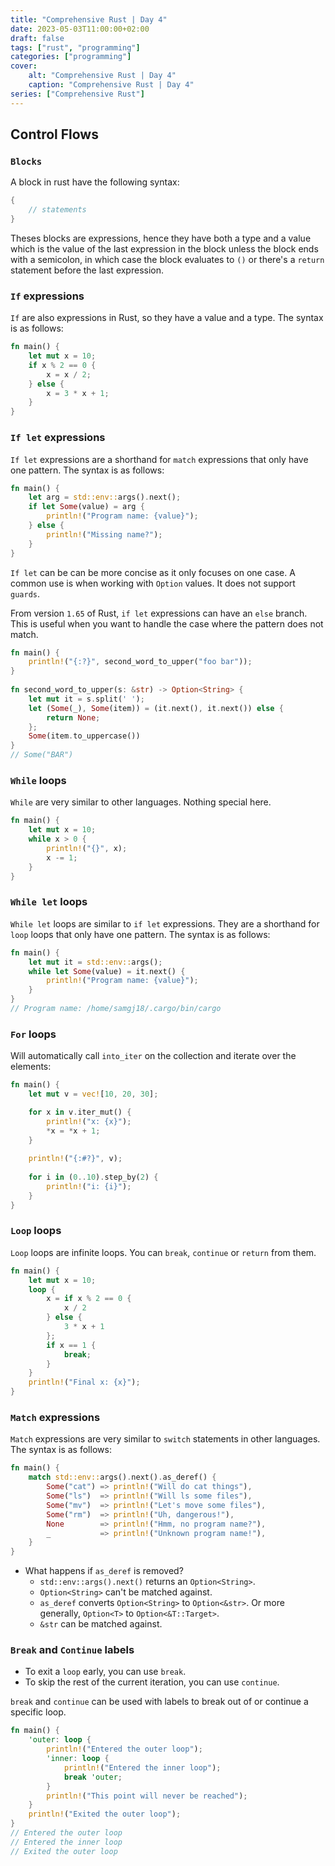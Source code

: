 ```yaml
---
title: "Comprehensive Rust | Day 4"
date: 2023-05-03T11:00:00+02:00
draft: false
tags: ["rust", "programming"]
categories: ["programming"]
cover:
    alt: "Comprehensive Rust | Day 4"
    caption: "Comprehensive Rust | Day 4"
series: ["Comprehensive Rust"]
---
```


## Control Flows

### `Blocks`

A block in rust have the following syntax:

```rust
{
    // statements
}
```

Theses blocks are expressions, hence they have both a type and a value which is the value of the last expression in the block unless
the block ends with a semicolon, in which case the block evaluates to `()` or there's a `return` statement before the last expression.


### `If` expressions

`If` are also expressions in Rust, so they have a value and a type. The syntax is as follows:

```rust
fn main() {
    let mut x = 10;
    if x % 2 == 0 {
        x = x / 2;
    } else {
        x = 3 * x + 1;
    }
}
```

### `If let` expressions

`If let` expressions are a shorthand for `match` expressions that only have one pattern. The syntax is as follows:

```rust
fn main() {
    let arg = std::env::args().next();
    if let Some(value) = arg {
        println!("Program name: {value}");
    } else {
        println!("Missing name?");
    }
}
```
`If let` can be can be more concise as it only focuses on one case. A common use is
when working with `Option` values. It does not support `guards`.

From version `1.65` of Rust, `if let` expressions can have an `else` branch. This is useful when you want to handle
the case where the pattern does not match.

```rust
fn main() {
    println!("{:?}", second_word_to_upper("foo bar"));
}
 
fn second_word_to_upper(s: &str) -> Option<String> {
    let mut it = s.split(' ');
    let (Some(_), Some(item)) = (it.next(), it.next()) else {
        return None;
    };
    Some(item.to_uppercase())
}
// Some("BAR")
```

### `While` loops

`While` are very similar to other languages. Nothing special here.

```rust
fn main() {
    let mut x = 10;
    while x > 0 {
        println!("{}", x);
        x -= 1;
    }
}
```

### `While let` loops

`While let` loops are similar to `if let` expressions. They are a shorthand for `loop` loops that only have one pattern. The syntax is as follows:

```rust
fn main() {
    let mut it = std::env::args();
    while let Some(value) = it.next() {
        println!("Program name: {value}");
    }
}
// Program name: /home/samgj18/.cargo/bin/cargo
```

### `For` loops

Will automatically call `into_iter` on the collection and iterate over the elements:

```rust
fn main() {
    let mut v = vec![10, 20, 30];

    for x in v.iter_mut() {
        println!("x: {x}");
        *x = *x + 1;
    }
    
    println!("{:#?}", v);
    
    for i in (0..10).step_by(2) {
        println!("i: {i}");
    }
}
```

### `Loop` loops

`Loop` loops are infinite loops. You can `break`, `continue` or `return` from them.

```rust
fn main() {
    let mut x = 10;
    loop {
        x = if x % 2 == 0 {
            x / 2
        } else {
            3 * x + 1
        };
        if x == 1 {
            break;
        }
    }
    println!("Final x: {x}");
}
```

### `Match` expressions

`Match` expressions are very similar to `switch` statements in other languages. The syntax is as follows:

```rust
fn main() {
    match std::env::args().next().as_deref() {
        Some("cat") => println!("Will do cat things"),
        Some("ls")  => println!("Will ls some files"),
        Some("mv")  => println!("Let's move some files"),
        Some("rm")  => println!("Uh, dangerous!"),
        None        => println!("Hmm, no program name?"),
        _           => println!("Unknown program name!"),
    }
}
```

- What happens if `as_deref` is removed?
    - `std::env::args().next()` returns an `Option<String>`.
    - `Option<String>` can't be matched against.
    - `as_deref` converts `Option<String>` to `Option<&str>`. Or more generally, `Option<T>` to `Option<&T::Target>`.
    - `&str` can be matched against.


### `Break` and `Continue` labels

- To exit a `loop` early, you can use `break`.
- To skip the rest of the current iteration, you can use `continue`.

`break` and `continue` can be used with labels to break out of or continue a specific loop.

```rust
fn main() {
    'outer: loop {
        println!("Entered the outer loop");
        'inner: loop {
            println!("Entered the inner loop");
            break 'outer;
        }
        println!("This point will never be reached");
    }
    println!("Exited the outer loop");
}
// Entered the outer loop
// Entered the inner loop
// Exited the outer loop
```
